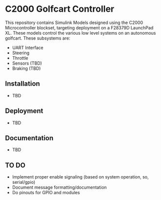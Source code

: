 # C2000 Golfcart Controller

This repository contains Simulink Models designed using the C2000 Microcontroller blockset, targeting deployment on a F28379D LaunchPad XL. These models control the various low level systems on an autonomous golfcart. These subsystems are:
- UART Interface
- Steering
- Throttle
- Sensors (TBD)
- Braking (TBD)

## Installation
- TBD

## Deployment
- TBD

## Documentation
- TBD

## TO DO
- Implement proper enable signaling (based on system operation, so, serial/gpio)
- Document message formatting/documentation
- Do pinouts for GPIO and modules 